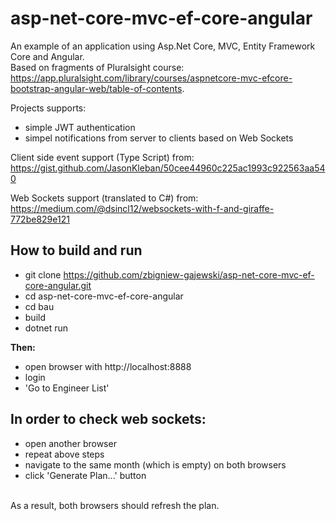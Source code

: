 # asp-net-core-mvc-ef-core-angular #
An example of an application using Asp.Net Core, MVC, Entity Framework Core and Angular.<br/>
Based on fragments of Pluralsight course:
https://app.pluralsight.com/library/courses/aspnetcore-mvc-efcore-bootstrap-angular-web/table-of-contents.

Projects supports:
- simple JWT authentication
- simpel notifications from server to clients based on Web Sockets

Client side event support (Type Script) from:<br/>
https://gist.github.com/JasonKleban/50cee44960c225ac1993c922563aa540

Web Sockets support (translated to C#) from:<br/>
https://medium.com/@dsincl12/websockets-with-f-and-giraffe-772be829e121


## How to build and run ##
- git clone https://github.com/zbigniew-gajewski/asp-net-core-mvc-ef-core-angular.git<br/>
- cd asp-net-core-mvc-ef-core-angular<br/>
- cd bau<br/>
- build<br/>
- dotnet run<br/>

**Then:**<br/>
- open browser with http://localhost:8888<br/>
- login<br/>
- 'Go to Engineer List'<br/>

## In order to check web sockets: ##
- open another browser<br/>
- repeat above steps<br/>
- navigate to the same month (which is empty) on both browsers<br/>
- click 'Generate Plan...' button<br/>
<br/>
As a result, both browsers should refresh the plan.

